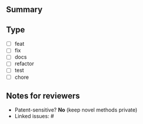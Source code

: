 ## Summary
<!-- What does this PR change? -->

## Type
- [ ] feat
- [ ] fix
- [ ] docs
- [ ] refactor
- [ ] test
- [ ] chore

## Notes for reviewers
- Patent-sensitive? **No** (keep novel methods private)
- Linked issues: #
